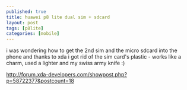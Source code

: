 ```yaml
---
published: true
title: huawei p8 lite dual sim + sdcard
layout: post
tags: [p8lite]
categories: [mobile]
---
```

i was wondering how to get the 2nd sim and the micro sdcard into the phone and thanks to xda i got rid of the sim card's plastic - works like a charm, used a lighter and my swiss army knife :)

http://forum.xda-developers.com/showpost.php?p=58722377&postcount=18